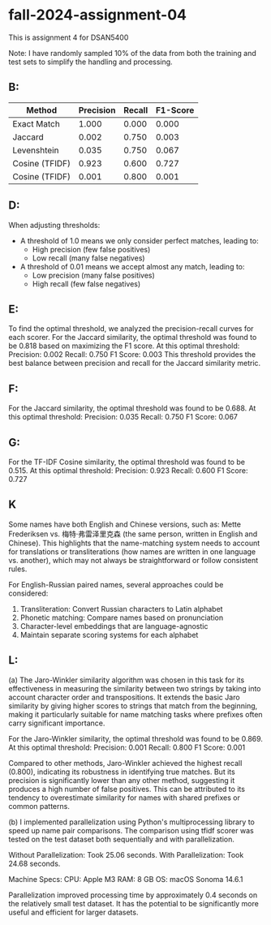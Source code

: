 
# fall-2024-assignment-04

This is assignment 4 for DSAN5400

Note: I have randomly sampled 10% of the data from both the training and test sets to simplify the handling and processing.

## B: 

| Method         | Precision | Recall | F1-Score |
|---------------|-----------|---------|----------|
| Exact Match   | 1.000     | 0.000   | 0.000    |
| Jaccard       | 0.002     | 0.750   | 0.003    |
| Levenshtein   | 0.035     | 0.750   | 0.067    |
| Cosine (TFIDF)| 0.923     | 0.600   | 0.727    |
| Cosine (TFIDF)| 0.001     | 0.800   | 0.001    |

## D: 

When adjusting thresholds:
- A threshold of 1.0 means we only consider perfect matches, leading to:
  - High precision (few false positives)
  - Low recall (many false negatives)
- A threshold of 0.01 means we accept almost any match, leading to:
  - Low precision (many false positives)
  - High recall (few false negatives)

## E:
To find the optimal threshold, we analyzed the precision-recall curves for each scorer. 
For the Jaccard similarity, the optimal threshold was found to be 0.818 based on maximizing the F1 score.
At this optimal threshold:
Precision: 0.002
Recall: 0.750
F1 Score: 0.003
This threshold provides the best balance between precision and recall for the Jaccard similarity metric. 

## F:
For the Jaccard similarity, the optimal threshold was found to be 0.688.
At this optimal threshold:
Precision: 0.035
Recall: 0.750
F1 Score: 0.067

## G:
For the TF-IDF Cosine similarity, the optimal threshold was found to be 0.515.
At this optimal threshold:
Precision: 0.923
Recall: 0.600
F1 Score: 0.727

## K
Some names have both English and Chinese versions, such as:
Mette Frederiksen vs. 梅特·弗雷泽里克森 (the same person, written in English and Chinese).
This highlights that the name-matching system needs to account for translations or transliterations (how names are written in one language vs. another), which may not always be straightforward or follow consistent rules.

For English-Russian paired names, several approaches could be considered:
1. Transliteration: Convert Russian characters to Latin alphabet
2. Phonetic matching: Compare names based on pronunciation
3. Character-level embeddings that are language-agnostic
4. Maintain separate scoring systems for each alphabet

## L:

(a)
The Jaro-Winkler similarity algorithm was chosen in this task for its effectiveness in measuring the similarity between two strings by taking into account character order and transpositions. It extends the basic Jaro similarity by giving higher scores to strings that match from the beginning, making it particularly suitable for name matching tasks where prefixes often carry significant importance.

For the Jaro-Winkler similarity, the optimal threshold was found to be 0.869.
At this optimal threshold:
Precision: 0.001
Recall: 0.800
F1 Score: 0.001

Compared to other methods, Jaro-Winkler achieved the highest recall (0.800), indicating its robustness in identifying true matches. But its precision is significantly lower than any other method, suggesting it produces a high number of false positives. This can be attributed to its tendency to overestimate similarity for names with shared prefixes or common patterns.

(b)
I implemented parallelization using Python's multiprocessing library to speed up name pair comparisons. 
The comparison using tfidf scorer was tested on the test dataset both sequentially and with parallelization.

Without Parallelization: Took 25.06 seconds.
With Parallelization: Took 24.68 seconds.

Machine Specs:
CPU: Apple M3
RAM: 8 GB
OS: macOS Sonoma 14.6.1

Parallelization improved processing time by approximately 0.4 seconds on the relatively small test dataset. It has the potential to be significantly more useful and efficient for larger datasets.
